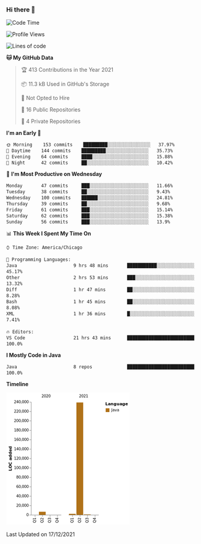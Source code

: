 ### Hi there 👋


<!--START_SECTION:waka-->
![Code Time](http://img.shields.io/badge/Code%20Time-1%2C870%20hrs%2048%20mins-blue)

![Profile Views](http://img.shields.io/badge/Profile%20Views-0-blue)

![Lines of code](https://img.shields.io/badge/From%20Hello%20World%20I%27ve%20Written-248%20Thousand%20lines%20of%20code-blue)

**🐱 My GitHub Data** 

> 🏆 413 Contributions in the Year 2021
 > 
> 📦 11.3 kB Used in GitHub's Storage 
 > 
> 🚫 Not Opted to Hire
 > 
> 📜 16 Public Repositories 
 > 
> 🔑 4 Private Repositories  
 > 
**I'm an Early 🐤** 

```text
🌞 Morning    153 commits    █████████░░░░░░░░░░░░░░░░   37.97% 
🌆 Daytime    144 commits    █████████░░░░░░░░░░░░░░░░   35.73% 
🌃 Evening    64 commits     ████░░░░░░░░░░░░░░░░░░░░░   15.88% 
🌙 Night      42 commits     ██░░░░░░░░░░░░░░░░░░░░░░░   10.42%

```
📅 **I'm Most Productive on Wednesday** 

```text
Monday       47 commits     ███░░░░░░░░░░░░░░░░░░░░░░   11.66% 
Tuesday      38 commits     ██░░░░░░░░░░░░░░░░░░░░░░░   9.43% 
Wednesday    100 commits    ██████░░░░░░░░░░░░░░░░░░░   24.81% 
Thursday     39 commits     ██░░░░░░░░░░░░░░░░░░░░░░░   9.68% 
Friday       61 commits     ███░░░░░░░░░░░░░░░░░░░░░░   15.14% 
Saturday     62 commits     ███░░░░░░░░░░░░░░░░░░░░░░   15.38% 
Sunday       56 commits     ███░░░░░░░░░░░░░░░░░░░░░░   13.9%

```


📊 **This Week I Spent My Time On** 

```text
⌚︎ Time Zone: America/Chicago

💬 Programming Languages: 
Java                     9 hrs 48 mins       ███████████░░░░░░░░░░░░░░   45.17% 
Other                    2 hrs 53 mins       ███░░░░░░░░░░░░░░░░░░░░░░   13.32% 
Diff                     1 hr 47 mins        ██░░░░░░░░░░░░░░░░░░░░░░░   8.28% 
Bash                     1 hr 45 mins        ██░░░░░░░░░░░░░░░░░░░░░░░   8.08% 
XML                      1 hr 36 mins        █░░░░░░░░░░░░░░░░░░░░░░░░   7.41%

🔥 Editors: 
VS Code                  21 hrs 43 mins      █████████████████████████   100.0%

```

**I Mostly Code in Java** 

```text
Java                     8 repos             █████████████████████████   100.0%

```


**Timeline**

![Chart not found](https://raw.githubusercontent.com/powercasgamer/powercasgamer/master/charts/bar_graph.png) 


 Last Updated on 17/12/2021
<!--END_SECTION:waka-->
